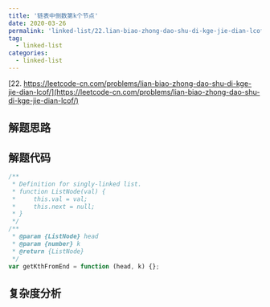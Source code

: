 ```yaml
---
title: '链表中倒数第k个节点'
date: 2020-03-26
permalink: 'linked-list/22.lian-biao-zhong-dao-shu-di-kge-jie-dian-lcof'
tag:
  - linked-list
categories:
  - linked-list
---
```


[22. https://leetcode-cn.com/problems/lian-biao-zhong-dao-shu-di-kge-jie-dian-lcof/](https://leetcode-cn.com/problems/lian-biao-zhong-dao-shu-di-kge-jie-dian-lcof/)

## 解题思路

## 解题代码

```js
/**
 * Definition for singly-linked list.
 * function ListNode(val) {
 *     this.val = val;
 *     this.next = null;
 * }
 */
/**
 * @param {ListNode} head
 * @param {number} k
 * @return {ListNode}
 */
var getKthFromEnd = function (head, k) {};
```

## 复杂度分析
